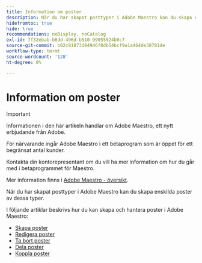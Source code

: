 ```yaml
---
title: Information om poster
description: När du har skapat posttyper i Adobe Maestro kan du skapa enskilda poster av dessa typer. I följande artiklar beskrivs hur du kan skapa och hantera poster i Adobe Maestro.
hidefromtoc: true
hide: true
recommendations: noDisplay, noCatalog
exl-id: 7f32ebab-b8dd-496d-b510-99055924b0c7
source-git-commit: b02c81873d84946f8db54bcf9a1a464de38781de
workflow-type: tm+mt
source-wordcount: '128'
ht-degree: 0%

---
```


<!-- update the metadata with real information when making this available in TOC and in the left nav
---
title: The architecture and fields of Adobe Maestro
description: The following articles describe how you can create and manage records in Adobe Maestro. 
hidefromtoc: yes
author: Alina
feature: Work Management
role: User
hide: yes
---
-->

# Information om poster

>[!IMPORTANT]
>
>Informationen i den här artikeln handlar om Adobe Maestro, ett nytt erbjudande från Adobe.
>
>För närvarande ingår Adobe Maestro i ett betaprogram som är öppet för ett begränsat antal kunder.
>
>Kontakta din kontorepresentant om du vill ha mer information om hur du går med i betaprogrammet för Maestro.
>
>Mer information finns i [Adobe Maestro - översikt](../maestro-overview.md).

När du har skapat posttyper i Adobe Maestro kan du skapa enskilda poster av dessa typer.

I följande artiklar beskrivs hur du kan skapa och hantera poster i Adobe Maestro:

* [Skapa poster](../records/create-records.md)
* [Redigera poster](../records/edit-records.md)
* [Ta bort poster](../records/delete-records.md)
* [Dela poster](../records/share-records.md)
* [Koppla poster](../records/connect-records.md)
